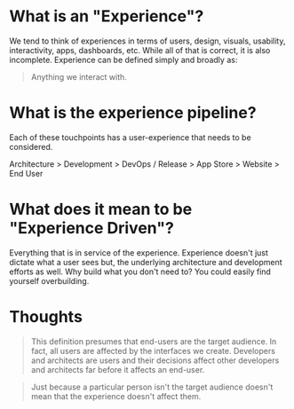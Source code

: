 # What is an "Experience"?

We tend to think of experiences in terms of users, design, visuals, usability, interactivity, apps, dashboards, etc. While all of that is correct, it is also incomplete. Experience can be defined simply and broadly as:

> Anything we interact with.

# What is the experience pipeline?

Each of these touchpoints has a user-experience that needs to be considered.

Architecture > Development > DevOps / Release > App Store > Website > End User

# What does it mean to be "Experience Driven"?

Everything that is in service of the experience. Experience doesn't just dictate what a user sees but, the underlying architecture and development efforts as well. Why build what you don't need to? You could easily find yourself overbuilding.


# Thoughts
> This definition presumes that end-users are the target audience. In fact, all users are affected by the interfaces we create. Developers and architects are users and their decisions affect other developers and architects far before it affects an end-user.

> Just because a particular person isn't the target audience doesn't mean that the experience doesn't affect them.
